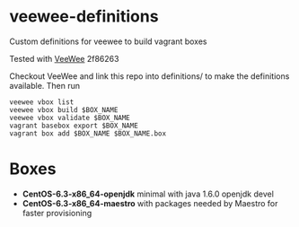 veewee-definitions
==================

Custom definitions for veewee to build vagrant boxes

Tested with [VeeWee](https://github.com/jedi4ever/veewee) 2f86263

Checkout VeeWee and link this repo into definitions/ to make the definitions available. Then run 

    veewee vbox list
    veewee vbox build $BOX_NAME
    veewee vbox validate $BOX_NAME
    vagrant basebox export $BOX_NAME
    vagrant box add $BOX_NAME $BOX_NAME.box

# Boxes
- **CentOS-6.3-x86_64-openjdk** minimal with java 1.6.0 openjdk devel
- **CentOS-6.3-x86_64-maestro** with packages needed by Maestro for faster provisioning
